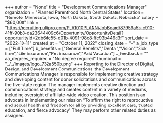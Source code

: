 +++
author = "None"
title = "Development Communications Manager"
organization = "Planned Parenthood North Central States"
location = "Remote, Minnesota, Iowa, North Dakota, South Dakota, Nebraska"
salary = "$60,000"
link = "https://recruiting.ultipro.com/PLA1010PLANN/JobBoard/87959a5b-c910-41ff-90b8-da23644409c6/Opportunity/OpportunityDetail?opportunityId=2db6dc55-d01b-4091-98c8-ffc93b449d3f"
sort_date = "2022-10-11"
created_at = "October 11, 2022"
closing_date = "-"
a_job_type = ["Full Time"]
b_benefits = ["General Benefits","Dental","Vision","Sick time","Life insurance","Pet insurance","Paid Vacation"]
c_feedback = ""
aa_degrees_required = "No degree required"
thumbnail = "../../images/logo_732a550b.png"
+++
Reporting to the Director of Digital, Design, and Development Communications, the Development Communications Manager is responsible for implementing creative strategy and developing content for donor solicitations and communications across the five-state region. The manager implements creative direction and communications strategy and creates content in a variety of mediums, including oversight of affiliate-wide video creation. This position is an advocate in implementing our mission “To affirm the right to reproductive and sexual health and freedom for all by providing excellent care, trusted education, and fierce advocacy’. They may perform other related duties as assigned.
